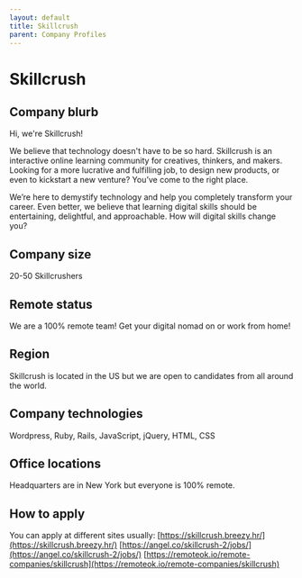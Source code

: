 ```yaml
---
layout: default
title: Skillcrush
parent: Company Profiles
---
```


# Skillcrush

## Company blurb

Hi, we're Skillcrush!

We believe that technology doesn't have to be so hard.
Skillcrush is an interactive online learning community for creatives, thinkers, and makers. Looking for a more lucrative and fulfilling job, to design new products, or even to kickstart a new venture? You’ve come to the right place.

We’re here to demystify technology and help you completely transform your career. Even better, we believe that learning digital skills should be entertaining, delightful, and approachable. How will digital skills change you?

## Company size

20-50 Skillcrushers

## Remote status

We are a 100% remote team! Get your digital nomad on or work from home! 

## Region

Skillcrush is located in the US but we are open to candidates from all around the world.

## Company technologies

Wordpress, Ruby, Rails, JavaScript, jQuery, HTML, CSS

## Office locations

Headquarters are in New York but everyone is 100% remote. 

## How to apply

You can apply at different sites usually:
[https://skillcrush.breezy.hr/](https://skillcrush.breezy.hr/)
[https://angel.co/skillcrush-2/jobs/](https://angel.co/skillcrush-2/jobs/)
[https://remoteok.io/remote-companies/skillcrush](https://remoteok.io/remote-companies/skillcrush)


